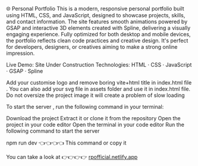 🌐 Personal Portfolio
This is a modern, responsive personal portfolio built using HTML, CSS, and JavaScript, designed to showcase projects, skills, and contact information. The site features smooth animations powered by GSAP and interactive 3D elements created with Spline, delivering a visually engaging experience. Fully optimized for both desktop and mobile devices, the portfolio reflects clean code practices and creative design. It's perfect for developers, designers, or creatives aiming to make a strong online impression.

Live Demo: Site Under Construction
Technologies: HTML · CSS · JavaScript · GSAP · Spline


Add your customise logo and remove boring  vite+html title in index.html file .
You can also add your svg file in assets folder and use it in index.html file.
Do not oversize the project image it will create a problem of slow loading 


To start the server , run the following command in your terminal:

Download the project 
Extract it or clone it from the repository 
Open the project in your code editor
Open the terminal in your code editor
Run the following command to start the server

npm run dev  👈👈👈👈 This command or copy it 

You can take a look at 👉👉👉👉 [rpofficial.netlify.app](https://rpofficial.netlify.app/)
